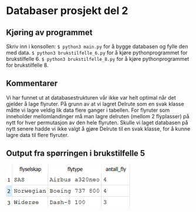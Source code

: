 # Databaser prosjekt del 2
## Kjøring av programmet
Skriv inn i konsollen:
`$ python3 main.py` for å bygge databasen og fylle den med data.
`$ python3 brukstilfelle_6.py` for å kjøre pythonprogrammet for brukstilfelle 6.
`$ python3 brukstilfelle_8.py` for å kjøre pythonprogrammet for brukstilfelle 8.

## Kommentarer
Vi har funnet ut at databasestrukturen vår ikke var helt optimal når det gjelder å lage flyruter. På grunn av at vi lagret Delrute som en svak klasse måtte vi lagre veldig lik data flere ganger i tabellen. For flyruter som inneholder mellomlandinger må man lagre delruten (mellom 2 flyplasser) på nytt for hver permutasjon av den hele flyruten. Skulle vi laget databasen på nytt senere hadde vi ikke valgt å gjøre Delrute til en svak klasse, for å kunne lagre data til flere flyruter.

## Output fra spørringen i brukstilfelle 5
![Output av spørringen i brukstilfelle 5](./brukstilfelle_5.png)
